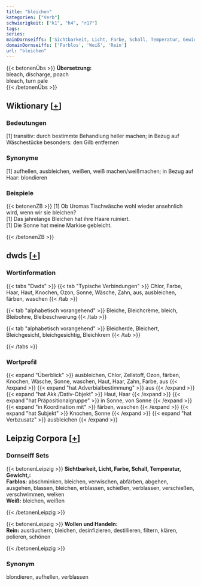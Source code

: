 ```yaml
---
title: "bleichen"
kategorien: ["Verb"]
schwierigkeit: ["k1", "h4", "r17"]
tags:
series:
mainDornseiffs: ['Sichtbarkeit, Licht, Farbe, Schall, Temperatur, Gewicht,', 'Wollen und Handeln']
domainDornseiffs: ['Farblos', 'Weiß', 'Rein']
url: "bleichen"
---
```


{{< betonenÜbs >}}
**Übersetzung:**  
bleach, discharge, poach  
bleach, turn pale  
{{< /betonenÜbs >}}

## Wiktionary [[+](https://de.wiktionary.org/wiki/bleichen)]

### Bedeutungen
[1] transitiv: durch bestimmte Behandlung heller machen; in Bezug auf Wäschestücke besonders: den Gilb entfernen  

### Synonyme
[1] aufhellen, ausbleichen, weißen, weiß machen/weißmachen; in Bezug auf Haar: blondieren  

### Beispiele
{{< betonenZB >}}
[1] Ob Uromas Tischwäsche wohl wieder ansehnlich wird, wenn wir sie bleichen?  
[1] Das jahrelange Bleichen hat ihre Haare ruiniert.  
[1] Die Sonne hat meine Markise gebleicht.  

{{< /betonenZB >}}


## dwds [[+](https://www.dwds.de/wb/bleichen)]

### Wortinformation
{{< tabs "Dwds" >}}
{{< tab "Typische Verbindungen" >}}
Chlor, Farbe, Haar, Haut, Knochen, Ozon, Sonne, Wäsche, Zahn, aus, ausbleichen, färben, waschen
{{< /tab >}}

{{< tab "alphabetisch vorangehend" >}}
Bleiche, Bleichcrème, bleich, Bleibohne, Bleibeschwerung
{{< /tab >}}

{{< tab "alphabetisch vorangehend" >}}
Bleicherde, Bleichert, Bleichgesicht, bleichgesichtig, Bleichkrem
{{< /tab >}}

{{< /tabs >}}

### Wortprofil
{{< expand "Überblick" >}} ausbleichen, Chlor, Zellstoff, Ozon, färben, Knochen, Wäsche, Sonne, waschen, Haut, Haar, Zahn, Farbe, aus {{< /expand >}}
{{< expand "hat Adverbialbestimmung" >}} aus {{< /expand >}}
{{< expand "hat Akk./Dativ-Objekt" >}} Haut, Haar {{< /expand >}}
{{< expand "hat Präpositionalgruppe" >}} in Sonne, von Sonne {{< /expand >}}
{{< expand "in Koordination mit" >}} färben, waschen {{< /expand >}}
{{< expand "hat Subjekt" >}} Knochen, Sonne {{< /expand >}}
{{< expand "hat Verbzusatz" >}} ausbleichen {{< /expand >}}

## Leipzig Corpora [[+](https://corpora.uni-leipzig.de/en/res?word=bleichen&corpusId=deu_newscrawl-public_2018)]

### Dornseiff Sets
{{< betonenLeipzig >}}
**Sichtbarkeit, Licht, Farbe, Schall, Temperatur, Gewicht,:**  
**Farblos:** abschminken, bleichen, verwischen, abfärben, abgehen, ausgehen, blassen, bleichen, erblassen, schießen, verblassen, verschießen, verschwimmen, welken  
**Weiß:** bleichen, weißen  

{{< /betonenLeipzig >}}


{{< betonenLeipzig >}}
**Wollen und Handeln:**  
**Rein:** ausräuchern, bleichen, desinfizieren, destillieren, filtern, klären, polieren, schönen  

{{< /betonenLeipzig >}}

### Synonym
blondieren, aufhellen, verblassen

